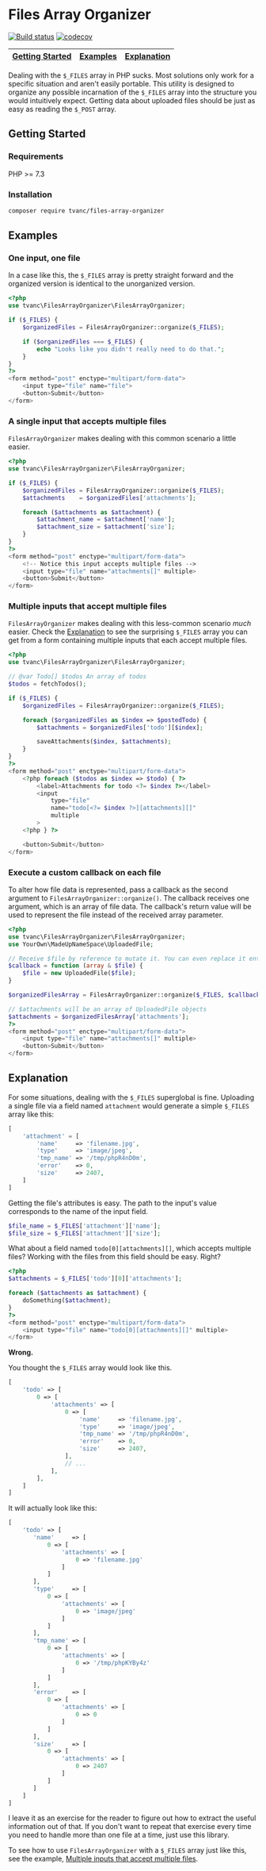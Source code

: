 # Files Array Organizer

[![Build status](https://travis-ci.org/tvanc/files-array-organizer.svg?branch=master)](https://travis-ci.org/tvanc/files-array-organizer.svg)
[![codecov](https://codecov.io/gh/tvanc/files-array-organizer/branch/master/graph/badge.svg)](https://codecov.io/gh/tvanc/files-array-organizer)

| [Getting Started](#getting-started) | [Examples](#examples) | [Explanation](#explanation) |
| ----------------------------------- | --------------------- | --------------------------- |


Dealing with the `$_FILES` array in PHP sucks. Most solutions only work for a
specific situation and aren't easily portable. This utility is designed to organize any
possible incarnation of the `$_FILES` array into the structure you would intuitively expect. Getting data about uploaded files should be just as easy as reading the `$_POST` array.

## Getting Started

### Requirements

PHP >= 7.3

### Installation

```bash
composer require tvanc/files-array-organizer
```

## Examples

### One input, one file

In a case like this, the `$_FILES` array is pretty straight forward and the organized version is identical to the unorganized version.

```php
<?php
use tvanc\FilesArrayOrganizer\FilesArrayOrganizer;

if ($_FILES) {
    $organizedFiles = FilesArrayOrganizer::organize($_FILES);

    if ($organizedFiles === $_FILES) {
        echo "Looks like you didn't really need to do that.";
    }
}
?>
<form method="post" enctype="multipart/form-data">
    <input type="file" name="file">
    <button>Submit</button>
</form>
```

### A single input that accepts multiple files

`FilesArrayOrganizer` makes dealing with this common scenario a little easier.

```php
<?php
use tvanc\FilesArrayOrganizer\FilesArrayOrganizer;

if ($_FILES) {
    $organizedFiles = FilesArrayOrganizer::organize($_FILES);
    $attachments    = $organizedFiles['attachments'];

    foreach ($attachments as $attachment) {
        $attachment_name = $attachment['name'];
        $attachment_size = $attachment['size'];
    }
}
?>
<form method="post" enctype="multipart/form-data">
    <!-- Notice this input accepts multiple files -->
    <input type="file" name="attachments[]" multiple>
    <button>Submit</button>
</form>
```

### Multiple inputs that accept multiple files

`FilesArrayOrganizer` makes dealing with this less-common scenario _much_ easier. Check the [Explanation](#explanation) to see the surprising `$_FILES` array you can get from a form containing multiple inputs that each accept multiple files.

```php
<?php
use tvanc\FilesArrayOrganizer\FilesArrayOrganizer;

// @var Todo[] $todos An array of todos
$todos = fetchTodos();

if ($_FILES) {
    $organizedFiles = FilesArrayOrganizer::organize($_FILES);

    foreach ($organizedFiles as $index => $postedTodo) {
        $attachments = $organizedFiles['todo'][$index];

        saveAttachments($index, $attachments);
    }
}
?>
<form method="post" enctype="multipart/form-data">
    <?php foreach ($todos as $index => $todo) { ?>
        <label>Attachments for todo <?= $index ?></label>
        <input
            type="file"
            name="todo[<?= $index ?>][attachments][]"
            multiple
        >
    <?php } ?>

    <button>Submit</button>
</form>
```

### Execute a custom callback on each file

To alter how file data is represented, pass a callback as the second argument to `FilesArrayOrganizer::organize()`. The callback receives one argument, which is an array of file data. The callback's return value will be used to represent the file instead of the received array parameter.

```php
<?php
use tvanc\FilesArrayOrganizer\FilesArrayOrganizer;
use YourOwn\MadeUpNameSpace\UploadedFile;

// Receive $file by reference to mutate it. You can even replace it entirely.
$callback = function (array & $file) {
    $file = new UploadedFile($file);
}

$organizedFilesArray = FilesArrayOrganizer::organize($_FILES, $callback);

// $attachments will be an array of UploadedFile objects
$attachments = $organizedFilesArray['attachments'];
?>
<form method="post" enctype="multipart/form-data">
    <input type="file" name="attachments[]" multiple>
    <button>Submit</button>
</form>
```

## Explanation

For some situations, dealing with the `$_FILES` superglobal is fine. Uploading a single file via a field named `attachment` would generate a simple `$_FILES` array like this:

```php
[
    'attachment' = [
        'name'     => 'filename.jpg',
        'type'     => 'image/jpeg',
        'tmp_name' => '/tmp/phpR4nD0m',
        'error'    => 0,
        'size'     => 2407,
    ]
]
```

Getting the file's attributes is easy. The path to the input's value corresponds to the name of the input field.

```php
$file_name = $_FILES['attachment']['name'];
$file_size = $_FILES['attachment']['size'];
```

What about a field named `todo[0][attachments][]`, which accepts multiple files? Working with the files from this field should be easy. Right?

```php
<?php
$attachments = $_FILES['todo'][0]['attachments'];

foreach ($attachments as $attachment) {
    doSomething($attachment);
}
?>
<form method="post" enctype="multipart/form-data">
    <input type="file" name="todo[0][attachments][]" multiple>
</form>
```

**Wrong.**

You thought the `$_FILES` array would look like this.

```php
[
    'todo' => [
        0 => [
            'attachments' => [
                0 => [
                    'name'     => 'filename.jpg',
                    'type'     => 'image/jpeg',
                    'tmp_name' => '/tmp/phpR4nD0m',
                    'error'    => 0,
                    'size'     => 2407,
                ],
                // ...
            ],
        ],
    ]
]
```

It will actually look like this:

```php
[
    'todo' => [
       'name'     => [
           0 => [
               'attachments' => [
                   0 => 'filename.jpg'
               ]
           ]
       ],
       'type'     => [
           0 => [
               'attachments' => [
                   0 => 'image/jpeg'
               ]
           ]
       ],
       'tmp_name' => [
           0 => [
               'attachments' => [
                   0 => '/tmp/phpKYBy4z'
               ]
           ]
       ],
       'error'    => [
           0 => [
               'attachments' => [
                   0 => 0
               ]
           ]
       ],
       'size'     => [
           0 => [
               'attachments' => [
                   0 => 2407
               ]
           ]
       ]
    ]
]
```

I leave it as an exercise for the reader to figure out how to extract the useful information out of that. If you don't want to repeat that exercise every time you need to handle more than one file at a time, just use this library.

To see how to use `FilesArrayOrganizer` with a `$_FILES` array just like this, see the example,
[Multiple inputs that accept multiple files](#multiple-inputs-that-accept-multiple-files).
